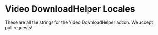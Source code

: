 # Video DownloadHelper Locales

These are all the strings for the Video DownloadHelper addon.
We accept pull requests!
